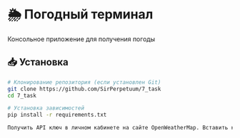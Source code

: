 # 🌦️ Погодный терминал

Консольное приложение для получения погоды

## 📥 Установка
```bash
# Клонирование репозитория (если установлен Git)
git clone https://github.com/SirPerpetuum/7_task
cd 7_task

# Установка зависимостей
pip install -r requirements.txt

Получить API ключ в личном кабинете на сайте OpenWeatherMap. Вставить ключ в файл weather.py
